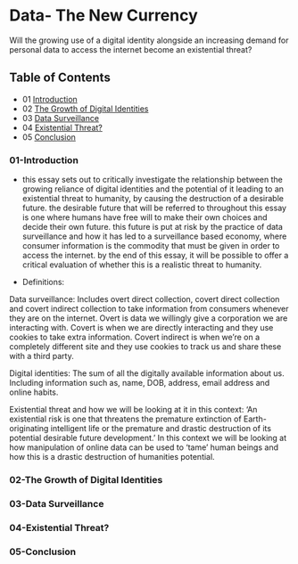 # Data- The New Currency
Will the growing use of a digital identity alongside an increasing demand for personal data to access the internet become an existential threat?

## Table of Contents

- 01 [Introduction](#01-Introduction)
- 02 [The Growth of Digital Identities](#02-The-Growth-of-Digital-Identities)
- 03 [Data Surveillance](#03-Data-Surveillance)
- 04 [Existential Threat?](#04-Existential-Threat)
- 05 [Conclusion](#05-Conclusion)

### 01-Introduction
- this essay sets out to critically investigate the relationship between the growing reliance of digital identities and the potential of it leading to an existential threat to humanity, by causing the destruction of a desirable future. the desirable future that will be referred to throughout this essay is one where humans have free will to make their own choices and decide their own future. this future is put at risk by the practice of data surveillance and how it has led to a surveillance based economy, where consumer information is the commodity that must be given in order to access the internet.  by the end of this essay, it will be possible to offer a critical evaluation of whether this is a realistic threat to humanity. 

- Definitions:

Data surveillance: Includes overt direct collection, covert direct collection and covert indirect collection to take information from consumers whenever they are on the internet. Overt is data we willingly give a corporation we are interacting with. Covert is when we are directly interacting and they use cookies to take extra information. Covert indirect is when we’re on a completely different site and they use cookies to track us and share these with a third party. 

Digital identities: The sum of all the digitally available information about us. Including information such as, name, DOB, address, email address and online habits.  

Existential threat and how we will be looking at it in this context: ‘An existential risk is one that threatens the premature extinction of Earth-originating intelligent life or the premature and drastic destruction of its potential desirable future development.’  In this context we will be looking at how manipulation of online data can be used to ‘tame’ human beings and how this is a drastic destruction of humanities potential.


### 02-The Growth of Digital Identities
### 03-Data Surveillance
### 04-Existential Threat?
### 05-Conclusion
